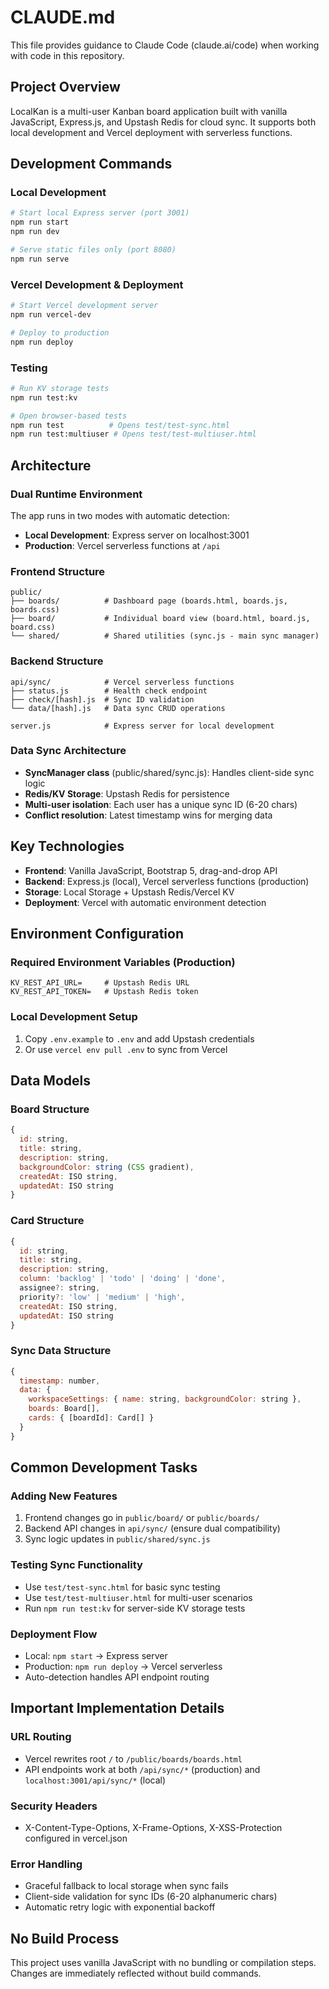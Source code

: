 # CLAUDE.md

This file provides guidance to Claude Code (claude.ai/code) when working with code in this repository.

## Project Overview

LocalKan is a multi-user Kanban board application built with vanilla JavaScript, Express.js, and Upstash Redis for cloud sync. It supports both local development and Vercel deployment with serverless functions.

## Development Commands

### Local Development
```bash
# Start local Express server (port 3001)
npm run start
npm run dev

# Serve static files only (port 8080)
npm run serve
```

### Vercel Development & Deployment
```bash
# Start Vercel development server
npm run vercel-dev

# Deploy to production
npm run deploy
```

### Testing
```bash
# Run KV storage tests
npm run test:kv

# Open browser-based tests
npm run test          # Opens test/test-sync.html
npm run test:multiuser # Opens test/test-multiuser.html
```

## Architecture

### Dual Runtime Environment
The app runs in two modes with automatic detection:
- **Local Development**: Express server on localhost:3001
- **Production**: Vercel serverless functions at `/api`

### Frontend Structure
```
public/
├── boards/          # Dashboard page (boards.html, boards.js, boards.css)
├── board/           # Individual board view (board.html, board.js, board.css)
└── shared/          # Shared utilities (sync.js - main sync manager)
```

### Backend Structure
```
api/sync/            # Vercel serverless functions
├── status.js        # Health check endpoint
├── check/[hash].js  # Sync ID validation
└── data/[hash].js   # Data sync CRUD operations

server.js            # Express server for local development
```

### Data Sync Architecture
- **SyncManager class** (public/shared/sync.js): Handles client-side sync logic
- **Redis/KV Storage**: Upstash Redis for persistence
- **Multi-user isolation**: Each user has a unique sync ID (6-20 chars)
- **Conflict resolution**: Latest timestamp wins for merging data

## Key Technologies

- **Frontend**: Vanilla JavaScript, Bootstrap 5, drag-and-drop API
- **Backend**: Express.js (local), Vercel serverless functions (production)
- **Storage**: Local Storage + Upstash Redis/Vercel KV
- **Deployment**: Vercel with automatic environment detection

## Environment Configuration

### Required Environment Variables (Production)
```
KV_REST_API_URL=     # Upstash Redis URL
KV_REST_API_TOKEN=   # Upstash Redis token
```

### Local Development Setup
1. Copy `.env.example` to `.env` and add Upstash credentials
2. Or use `vercel env pull .env` to sync from Vercel

## Data Models

### Board Structure
```javascript
{
  id: string,
  title: string,
  description: string,
  backgroundColor: string (CSS gradient),
  createdAt: ISO string,
  updatedAt: ISO string
}
```

### Card Structure
```javascript
{
  id: string,
  title: string,
  description: string,
  column: 'backlog' | 'todo' | 'doing' | 'done',
  assignee?: string,
  priority?: 'low' | 'medium' | 'high',
  createdAt: ISO string,
  updatedAt: ISO string
}
```

### Sync Data Structure
```javascript
{
  timestamp: number,
  data: {
    workspaceSettings: { name: string, backgroundColor: string },
    boards: Board[],
    cards: { [boardId]: Card[] }
  }
}
```

## Common Development Tasks

### Adding New Features
1. Frontend changes go in `public/board/` or `public/boards/`
2. Backend API changes in `api/sync/` (ensure dual compatibility)
3. Sync logic updates in `public/shared/sync.js`

### Testing Sync Functionality
- Use `test/test-sync.html` for basic sync testing
- Use `test/test-multiuser.html` for multi-user scenarios
- Run `npm run test:kv` for server-side KV storage tests

### Deployment Flow
- Local: `npm start` → Express server
- Production: `npm run deploy` → Vercel serverless
- Auto-detection handles API endpoint routing

## Important Implementation Details

### URL Routing
- Vercel rewrites root `/` to `/public/boards/boards.html`
- API endpoints work at both `/api/sync/*` (production) and `localhost:3001/api/sync/*` (local)

### Security Headers
- X-Content-Type-Options, X-Frame-Options, X-XSS-Protection configured in vercel.json

### Error Handling
- Graceful fallback to local storage when sync fails
- Client-side validation for sync IDs (6-20 alphanumeric chars)
- Automatic retry logic with exponential backoff

## No Build Process
This project uses vanilla JavaScript with no bundling or compilation steps. Changes are immediately reflected without build commands.